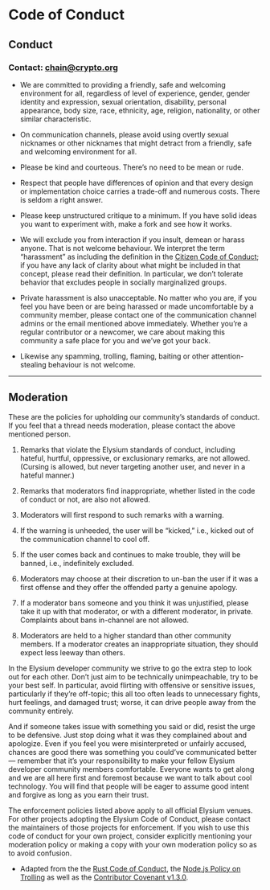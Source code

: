 # Code of Conduct

## Conduct
### Contact: chain@crypto.org

* We are committed to providing a friendly, safe and welcoming environment for all, regardless of level of experience, gender, gender identity and expression, sexual orientation, disability, personal appearance, body size, race, ethnicity, age, religion, nationality, or other similar characteristic.

* On communication channels, please avoid using overtly sexual nicknames or other nicknames that might detract from a friendly, safe and welcoming environment for all.

* Please be kind and courteous. There’s no need to be mean or rude.

* Respect that people have differences of opinion and that every design or implementation choice carries a trade-off and numerous costs. There is seldom a right answer.

* Please keep unstructured critique to a minimum. If you have solid ideas you want to experiment with, make a fork and see how it works.

* We will exclude you from interaction if you insult, demean or harass anyone. That is not welcome behaviour. We interpret the term “harassment” as including the definition in the [Citizen Code of Conduct](http://citizencodeofconduct.org/); if you have any lack of clarity about what might be included in that concept, please read their definition. In particular, we don’t tolerate behavior that excludes people in socially marginalized groups.

* Private harassment is also unacceptable. No matter who you are, if you feel you have been or are being harassed or made uncomfortable by a community member, please contact one of the communication channel admins or the email mentioned above immediately. Whether you’re a regular contributor or a newcomer, we care about making this community a safe place for you and we’ve got your back.

* Likewise any spamming, trolling, flaming, baiting or other attention-stealing behaviour is not welcome.


----


## Moderation
These are the policies for upholding our community’s standards of conduct. If you feel that a thread needs moderation, please contact the above mentioned person.

1. Remarks that violate the Elysium standards of conduct, including hateful, hurtful, oppressive, or exclusionary remarks, are not allowed. (Cursing is allowed, but never targeting another user, and never in a hateful manner.)

2. Remarks that moderators find inappropriate, whether listed in the code of conduct or not, are also not allowed.

3. Moderators will first respond to such remarks with a warning.

4. If the warning is unheeded, the user will be “kicked,” i.e., kicked out of the communication channel to cool off.

5. If the user comes back and continues to make trouble, they will be banned, i.e., indefinitely excluded.

6. Moderators may choose at their discretion to un-ban the user if it was a first offense and they offer the offended party a genuine apology.

7. If a moderator bans someone and you think it was unjustified, please take it up with that moderator, or with a different moderator, in private. Complaints about bans in-channel are not allowed.

8. Moderators are held to a higher standard than other community members. If a moderator creates an inappropriate situation, they should expect less leeway than others.

In the Elysium developer community we strive to go the extra step to look out for each other. Don’t just aim to be technically unimpeachable, try to be your best self. In particular, avoid flirting with offensive or sensitive issues, particularly if they’re off-topic; this all too often leads to unnecessary fights, hurt feelings, and damaged trust; worse, it can drive people away from the community entirely.

And if someone takes issue with something you said or did, resist the urge to be defensive. Just stop doing what it was they complained about and apologize. Even if you feel you were misinterpreted or unfairly accused, chances are good there was something you could’ve communicated better — remember that it’s your responsibility to make your fellow Elysium developer community members comfortable. Everyone wants to get along and we are all here first and foremost because we want to talk about cool technology. You will find that people will be eager to assume good intent and forgive as long as you earn their trust.

The enforcement policies listed above apply to all official Elysium venues. For other projects adopting the Elysium Code of Conduct, please contact the maintainers of those projects for enforcement. If you wish to use this code of conduct for your own project, consider explicitly mentioning your moderation policy or making a copy with your own moderation policy so as to avoid confusion.

* Adapted from the the [Rust Code of Conduct](https://www.rust-lang.org/en-US/conduct.html), the [Node.js Policy on Trolling](http://blog.izs.me/post/30036893703/policy-on-trolling) as well as the [Contributor Covenant v1.3.0](http://contributor-covenant.org/version/1/3/0/).
